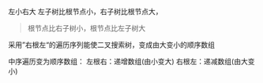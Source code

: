 左小右大
左子树比根节点小，右子树比根节点大，
>根节点比右子树小，根节点比左子树大

采用”右根左“的遍历序列能使二叉搜索树，变成由大变小的顺序数组

中序遍历变为顺序数组：
	左根右：递增数组(由小变大)
	右根左：递减数组(由大变小)

